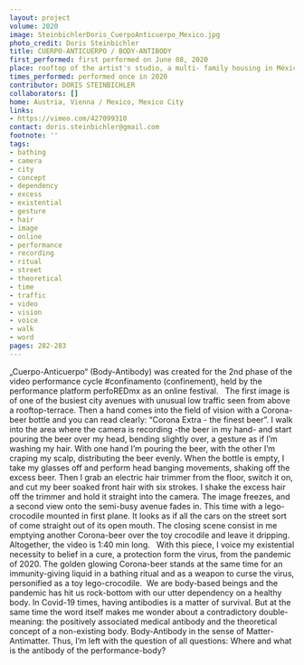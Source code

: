 ```yaml
---
layout: project
volume: 2020
image: SteinbichlerDoris_CuerpoAnticuerpo_Mexico.jpg
photo_credit: Doris Steinbichler
title: CUERPO-ANTICUERPO / BODY-ANTIBODY
first_performed: first performed on June 08, 2020
place: rooftop of the artist's studio, a multi- family housing in México City
times_performed: performed once in 2020
contributor: DORIS STEINBICHLER
collaborators: []
home: Austria, Vienna / Mexico, Mexico City
links:
- https://vimeo.com/427099310
contact: doris.steinbichler@gmail.com
footnote: ''
tags:
- bathing
- camera
- city
- concept
- dependency
- excess
- existential
- gesture
- hair
- image
- online
- performance
- recording
- ritual
- street
- theoretical
- time
- traffic
- video
- vision
- voice
- walk
- word
pages: 282-283
---
```


„Cuerpo-Anticuerpo“ (Body-Antibody) was created for the 2nd phase of the video performance cycle #confinamento (confinement), held by the performance platform perfoREDmx as an online festival.
 
The first image is of one of the busiest city avenues with unusual low traffic seen from above a rooftop-terrace. Then a hand comes into the field of vision with a Corona-beer bottle and you can read clearly: “Corona Extra - the finest beer”. I walk into the area where the camera is recording -the beer in my hand- and start pouring the beer over my head, bending slightly over, a gesture as if I’m washing my hair. With one hand I’m pouring the beer, with the other I’m craping my scalp, distributing the beer evenly. When the bottle is empty, I take my glasses off and perform head banging movements, shaking off the excess beer. Then I grab an electric hair trimmer from the floor, switch it on, and cut my beer soaked front hair with six strokes. I shake the excess hair off the trimmer and hold it straight into the camera. The image freezes, and a second view onto the semi-busy avenue fades in. This time with a lego-crocodile mounted in first plane. It looks as if all the cars on the street sort of come straight out of its open mouth. The closing scene consist in me emptying another Corona-beer over the toy crocodile and leave it dripping. Altogether, the video is 1:40 min long.
 
With this piece, I voice my existential necessity to belief in a cure, a protection form the virus, from the pandemic of 2020. The golden glowing Corona-beer stands at the same time for an immunity-giving liquid in a bathing ritual and as a weapon to curse the virus, personified as a toy lego-crocodile. 
We are body-based beings and the pandemic has hit us rock-bottom with our utter dependency on a healthy body. In Covid-19 times, having antibodies is a matter of survival. But at the same time the word itself makes me wonder about a contradictory double-meaning: the positively associated medical antibody and the theoretical concept of a non-existing body. Body-Antibody in the sense of Matter-Antimatter. Thus, I’m left with the question of all questions: Where and what is the antibody of the performance-body?
